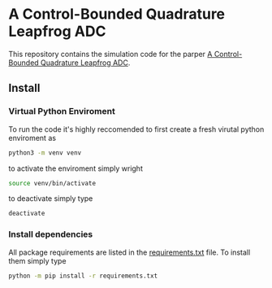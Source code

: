 # A Control-Bounded Quadrature Leapfrog ADC
This repository contains the simulation code for the parper [A Control-Bounded Quadrature Leapfrog ADC](https://arxiv.org/abs/2211.06745).

## Install

### Virtual Python Enviroment
To run the code it's highly reccomended to first create a fresh virutal python enviroment as
``` zsh
python3 -m venv venv
```
to activate the enviroment simply wright
``` zsh
source venv/bin/activate
```
to deactivate simply type
``` zsh
deactivate
```

### Install dependencies
All package requirements are listed in the [requirements.txt](./requirements.txt) file.
To install them simply type
``` zsh
python -m pip install -r requirements.txt
```